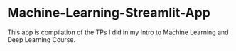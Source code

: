 # Machine-Learning-Streamlit-App

This app is compilation of the TPs I did in my Intro to Machine Learning and Deep Learning Course.

